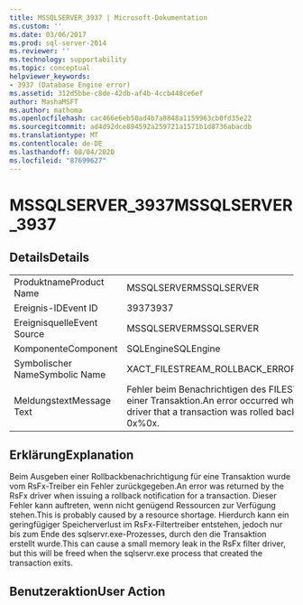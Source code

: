 ```yaml
---
title: MSSQLSERVER_3937 | Microsoft-Dokumentation
ms.custom: ''
ms.date: 03/06/2017
ms.prod: sql-server-2014
ms.reviewer: ''
ms.technology: supportability
ms.topic: conceptual
helpviewer_keywords:
- 3937 (Database Engine error)
ms.assetid: 312d5bbe-c8de-42db-af4b-4ccb448ce6ef
author: MashaMSFT
ms.author: mathoma
ms.openlocfilehash: cac466e6eb50ad4b7a8848a1159963cb0fd35e22
ms.sourcegitcommit: ad4d92dce894592a259721a1571b1d8736abacdb
ms.translationtype: MT
ms.contentlocale: de-DE
ms.lasthandoff: 08/04/2020
ms.locfileid: "87699627"
---
```

# <a name="mssqlserver_3937"></a><span data-ttu-id="562c9-102">MSSQLSERVER_3937</span><span class="sxs-lookup"><span data-stu-id="562c9-102">MSSQLSERVER_3937</span></span>
    
## <a name="details"></a><span data-ttu-id="562c9-103">Details</span><span class="sxs-lookup"><span data-stu-id="562c9-103">Details</span></span>  
  
|||  
|-|-|  
|<span data-ttu-id="562c9-104">Produktname</span><span class="sxs-lookup"><span data-stu-id="562c9-104">Product Name</span></span>|<span data-ttu-id="562c9-105">MSSQLSERVER</span><span class="sxs-lookup"><span data-stu-id="562c9-105">MSSQLSERVER</span></span>|  
|<span data-ttu-id="562c9-106">Ereignis-ID</span><span class="sxs-lookup"><span data-stu-id="562c9-106">Event ID</span></span>|<span data-ttu-id="562c9-107">3937</span><span class="sxs-lookup"><span data-stu-id="562c9-107">3937</span></span>|  
|<span data-ttu-id="562c9-108">Ereignisquelle</span><span class="sxs-lookup"><span data-stu-id="562c9-108">Event Source</span></span>|<span data-ttu-id="562c9-109">MSSQLSERVER</span><span class="sxs-lookup"><span data-stu-id="562c9-109">MSSQLSERVER</span></span>|  
|<span data-ttu-id="562c9-110">Komponente</span><span class="sxs-lookup"><span data-stu-id="562c9-110">Component</span></span>|<span data-ttu-id="562c9-111">SQLEngine</span><span class="sxs-lookup"><span data-stu-id="562c9-111">SQLEngine</span></span>|  
|<span data-ttu-id="562c9-112">Symbolischer Name</span><span class="sxs-lookup"><span data-stu-id="562c9-112">Symbolic Name</span></span>|<span data-ttu-id="562c9-113">XACT_FILESTREAM_ROLLBACK_ERROR</span><span class="sxs-lookup"><span data-stu-id="562c9-113">XACT_FILESTREAM_ROLLBACK_ERROR</span></span>|  
|<span data-ttu-id="562c9-114">Meldungstext</span><span class="sxs-lookup"><span data-stu-id="562c9-114">Message Text</span></span>|<span data-ttu-id="562c9-115">Fehler beim Benachrichtigen des FILESTREAM-Filtertreibers über das Rollback einer Transaktion.</span><span class="sxs-lookup"><span data-stu-id="562c9-115">An error occurred while trying to notify the FILESTREAM filter driver that a transaction was rolled back.</span></span> <span data-ttu-id="562c9-116">Fehlercode: 0x%0x.</span><span class="sxs-lookup"><span data-stu-id="562c9-116">Error code: 0x%0x.</span></span>|  
  
## <a name="explanation"></a><span data-ttu-id="562c9-117">Erklärung</span><span class="sxs-lookup"><span data-stu-id="562c9-117">Explanation</span></span>  
 <span data-ttu-id="562c9-118">Beim Ausgeben einer Rollbackbenachrichtigung für eine Transaktion wurde vom RsFx-Treiber ein Fehler zurückgegeben.</span><span class="sxs-lookup"><span data-stu-id="562c9-118">An error was returned by the RsFx driver when issuing a rollback notification for a transaction.</span></span> <span data-ttu-id="562c9-119">Dieser Fehler kann auftreten, wenn nicht genügend Ressourcen zur Verfügung stehen.</span><span class="sxs-lookup"><span data-stu-id="562c9-119">This is probably caused by a resource shortage.</span></span> <span data-ttu-id="562c9-120">Hierdurch kann ein geringfügiger Speicherverlust im RsFx-Filtertreiber entstehen, jedoch nur bis zum Ende des sqlservr.exe-Prozesses, durch den die Transaktion erstellt wurde.</span><span class="sxs-lookup"><span data-stu-id="562c9-120">This can cause a small memory leak in the RsFx filter driver, but this will be freed when the sqlservr.exe process that created the transaction exits.</span></span>  
  
## <a name="user-action"></a><span data-ttu-id="562c9-121">Benutzeraktion</span><span class="sxs-lookup"><span data-stu-id="562c9-121">User Action</span></span>  
  
